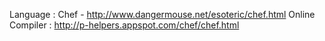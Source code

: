 Language : Chef - http://www.dangermouse.net/esoteric/chef.html
Online Compiler : http://p-helpers.appspot.com/chef/chef.html